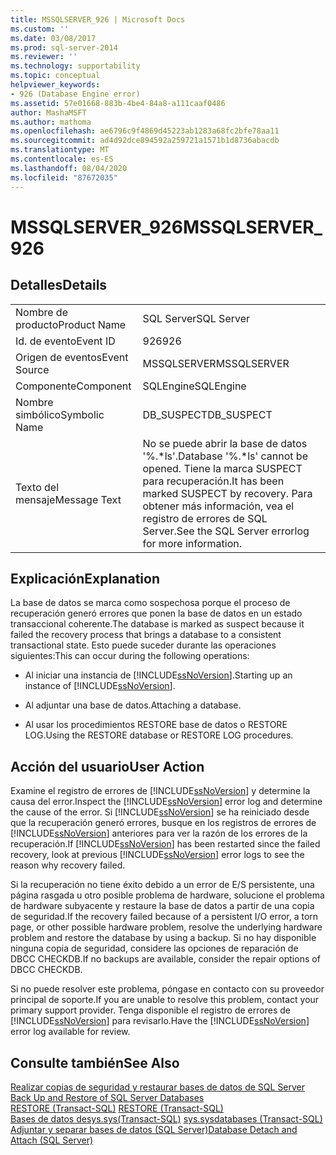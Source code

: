 ```yaml
---
title: MSSQLSERVER_926 | Microsoft Docs
ms.custom: ''
ms.date: 03/08/2017
ms.prod: sql-server-2014
ms.reviewer: ''
ms.technology: supportability
ms.topic: conceptual
helpviewer_keywords:
- 926 (Database Engine error)
ms.assetid: 57e01668-883b-4be4-84a8-a111caaf0486
author: MashaMSFT
ms.author: mathoma
ms.openlocfilehash: ae6796c9f4869d45223ab1283a68fc2bfe78aa11
ms.sourcegitcommit: ad4d92dce894592a259721a1571b1d8736abacdb
ms.translationtype: MT
ms.contentlocale: es-ES
ms.lasthandoff: 08/04/2020
ms.locfileid: "87672035"
---
```

# <a name="mssqlserver_926"></a><span data-ttu-id="069ca-102">MSSQLSERVER_926</span><span class="sxs-lookup"><span data-stu-id="069ca-102">MSSQLSERVER_926</span></span>
    
## <a name="details"></a><span data-ttu-id="069ca-103">Detalles</span><span class="sxs-lookup"><span data-stu-id="069ca-103">Details</span></span>  
  
|||  
|-|-|  
|<span data-ttu-id="069ca-104">Nombre de producto</span><span class="sxs-lookup"><span data-stu-id="069ca-104">Product Name</span></span>|<span data-ttu-id="069ca-105">SQL Server</span><span class="sxs-lookup"><span data-stu-id="069ca-105">SQL Server</span></span>|  
|<span data-ttu-id="069ca-106">Id. de evento</span><span class="sxs-lookup"><span data-stu-id="069ca-106">Event ID</span></span>|<span data-ttu-id="069ca-107">926</span><span class="sxs-lookup"><span data-stu-id="069ca-107">926</span></span>|  
|<span data-ttu-id="069ca-108">Origen de eventos</span><span class="sxs-lookup"><span data-stu-id="069ca-108">Event Source</span></span>|<span data-ttu-id="069ca-109">MSSQLSERVER</span><span class="sxs-lookup"><span data-stu-id="069ca-109">MSSQLSERVER</span></span>|  
|<span data-ttu-id="069ca-110">Componente</span><span class="sxs-lookup"><span data-stu-id="069ca-110">Component</span></span>|<span data-ttu-id="069ca-111">SQLEngine</span><span class="sxs-lookup"><span data-stu-id="069ca-111">SQLEngine</span></span>|  
|<span data-ttu-id="069ca-112">Nombre simbólico</span><span class="sxs-lookup"><span data-stu-id="069ca-112">Symbolic Name</span></span>|<span data-ttu-id="069ca-113">DB_SUSPECT</span><span class="sxs-lookup"><span data-stu-id="069ca-113">DB_SUSPECT</span></span>|  
|<span data-ttu-id="069ca-114">Texto del mensaje</span><span class="sxs-lookup"><span data-stu-id="069ca-114">Message Text</span></span>|<span data-ttu-id="069ca-115">No se puede abrir la base de datos '%.\*ls'.</span><span class="sxs-lookup"><span data-stu-id="069ca-115">Database '%.\*ls' cannot be opened.</span></span> <span data-ttu-id="069ca-116">Tiene la marca SUSPECT para recuperación.</span><span class="sxs-lookup"><span data-stu-id="069ca-116">It has been marked SUSPECT by recovery.</span></span> <span data-ttu-id="069ca-117">Para obtener más información, vea el registro de errores de SQL Server.</span><span class="sxs-lookup"><span data-stu-id="069ca-117">See the SQL Server errorlog for more information.</span></span>|  
  
## <a name="explanation"></a><span data-ttu-id="069ca-118">Explicación</span><span class="sxs-lookup"><span data-stu-id="069ca-118">Explanation</span></span>  
 <span data-ttu-id="069ca-119">La base de datos se marca como sospechosa porque el proceso de recuperación generó errores que ponen la base de datos en un estado transaccional coherente.</span><span class="sxs-lookup"><span data-stu-id="069ca-119">The database is marked as suspect because it failed the recovery process that brings a database to a consistent transactional state.</span></span> <span data-ttu-id="069ca-120">Esto puede suceder durante las operaciones siguientes:</span><span class="sxs-lookup"><span data-stu-id="069ca-120">This can occur during the following operations:</span></span>  
  
-   <span data-ttu-id="069ca-121">Al iniciar una instancia de [!INCLUDE[ssNoVersion](../../includes/ssnoversion-md.md)].</span><span class="sxs-lookup"><span data-stu-id="069ca-121">Starting up an instance of [!INCLUDE[ssNoVersion](../../includes/ssnoversion-md.md)].</span></span>  
  
-   <span data-ttu-id="069ca-122">Al adjuntar una base de datos.</span><span class="sxs-lookup"><span data-stu-id="069ca-122">Attaching a database.</span></span>  
  
-   <span data-ttu-id="069ca-123">Al usar los procedimientos RESTORE base de datos o RESTORE LOG.</span><span class="sxs-lookup"><span data-stu-id="069ca-123">Using the RESTORE database or RESTORE LOG procedures.</span></span>  
  
## <a name="user-action"></a><span data-ttu-id="069ca-124">Acción del usuario</span><span class="sxs-lookup"><span data-stu-id="069ca-124">User Action</span></span>  
 <span data-ttu-id="069ca-125">Examine el registro de errores de [!INCLUDE[ssNoVersion](../../includes/ssnoversion-md.md)] y determine la causa del error.</span><span class="sxs-lookup"><span data-stu-id="069ca-125">Inspect the [!INCLUDE[ssNoVersion](../../includes/ssnoversion-md.md)] error log and determine the cause of the error.</span></span> <span data-ttu-id="069ca-126">Si [!INCLUDE[ssNoVersion](../../includes/ssnoversion-md.md)] se ha reiniciado desde que la recuperación generó errores, busque en los registros de errores de [!INCLUDE[ssNoVersion](../../includes/ssnoversion-md.md)] anteriores para ver la razón de los errores de la recuperación.</span><span class="sxs-lookup"><span data-stu-id="069ca-126">If [!INCLUDE[ssNoVersion](../../includes/ssnoversion-md.md)] has been restarted since the failed recovery, look at previous [!INCLUDE[ssNoVersion](../../includes/ssnoversion-md.md)] error logs to see the reason why recovery failed.</span></span>  
  
 <span data-ttu-id="069ca-127">Si la recuperación no tiene éxito debido a un error de E/S persistente, una página rasgada u otro posible problema de hardware, solucione el problema de hardware subyacente y restaure la base de datos a partir de una copia de seguridad.</span><span class="sxs-lookup"><span data-stu-id="069ca-127">If the recovery failed because of a persistent I/O error, a torn page, or other possible hardware problem, resolve the underlying hardware problem and restore the database by using a backup.</span></span> <span data-ttu-id="069ca-128">Si no hay disponible ninguna copia de seguridad, considere las opciones de reparación de DBCC CHECKDB.</span><span class="sxs-lookup"><span data-stu-id="069ca-128">If no backups are available, consider the repair options of DBCC CHECKDB.</span></span>  
  
 <span data-ttu-id="069ca-129">Si no puede resolver este problema, póngase en contacto con su proveedor principal de soporte.</span><span class="sxs-lookup"><span data-stu-id="069ca-129">If you are unable to resolve this problem, contact your primary support provider.</span></span> <span data-ttu-id="069ca-130">Tenga disponible el registro de errores de [!INCLUDE[ssNoVersion](../../includes/ssnoversion-md.md)] para revisarlo.</span><span class="sxs-lookup"><span data-stu-id="069ca-130">Have the [!INCLUDE[ssNoVersion](../../includes/ssnoversion-md.md)] error log available for review.</span></span>  
  
## <a name="see-also"></a><span data-ttu-id="069ca-131">Consulte también</span><span class="sxs-lookup"><span data-stu-id="069ca-131">See Also</span></span>  
 <span data-ttu-id="069ca-132">[Realizar copias de seguridad y restaurar bases de datos de SQL Server](../backup-restore/back-up-and-restore-of-sql-server-databases.md) </span><span class="sxs-lookup"><span data-stu-id="069ca-132">[Back Up and Restore of SQL Server Databases](../backup-restore/back-up-and-restore-of-sql-server-databases.md) </span></span>  
 <span data-ttu-id="069ca-133">[RESTORE &#40;Transact-SQL&#41;](/sql/t-sql/statements/restore-statements-transact-sql) </span><span class="sxs-lookup"><span data-stu-id="069ca-133">[RESTORE &#40;Transact-SQL&#41;](/sql/t-sql/statements/restore-statements-transact-sql) </span></span>  
 <span data-ttu-id="069ca-134">[Bases de datos desys.sys&#40;Transact-SQL&#41;](/sql/relational-databases/system-compatibility-views/sys-sysdatabases-transact-sql) </span><span class="sxs-lookup"><span data-stu-id="069ca-134">[sys.sysdatabases &#40;Transact-SQL&#41;](/sql/relational-databases/system-compatibility-views/sys-sysdatabases-transact-sql) </span></span>  
 [<span data-ttu-id="069ca-135">Adjuntar y separar bases de datos &#40;SQL Server&#41;</span><span class="sxs-lookup"><span data-stu-id="069ca-135">Database Detach and Attach &#40;SQL Server&#41;</span></span>](../../relational-databases/databases/database-detach-and-attach-sql-server.md)  
  
  
